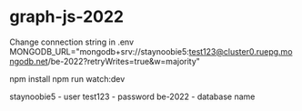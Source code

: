 # graph-js-2022

Change connection string in 
.env
MONGODB_URL="mongodb+srv://staynoobie5:test123@cluster0.ruepg.mongodb.net/be-2022?retryWrites=true&w=majority"

npm install
npm run watch:dev

staynoobie5 - user 
test123 - password
be-2022 - database name
